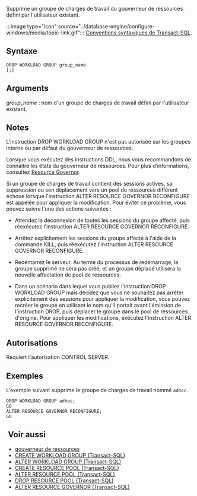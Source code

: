 Supprime un groupe de charges de travail du gouverneur de ressources défini par l'utilisateur existant.

:::image type="icon" source="../database-engine/configure-windows/media/topic-link.gif"::: [Conventions syntaxiques de Transact-SQL](../t-sql/language-elements/transact-sql-syntax-conventions-transact-sql.md).

## <a name="syntax"></a>Syntaxe

```syntaxsql
DROP WORKLOAD GROUP group_name
[;]
```

## <a name="arguments"></a>Arguments

*group_name* : nom d'un groupe de charges de travail défini par l'utilisateur existant.

## <a name="remarks"></a>Notes 

L'instruction DROP WORKLOAD GROUP n'est pas autorisée sur les groupes interne ou par défaut du gouverneur de ressources.

Lorsque vous exécutez des instructions DDL, nous vous recommandons de connaître les états du gouverneur de ressources. Pour plus d’informations, consultez [Resource Governor](../relational-databases/resource-governor/resource-governor.md).

Si un groupe de charges de travail contient des sessions actives, sa suppression ou son déplacement vers un pool de ressources différent échoue lorsque l'instruction ALTER RESOURCE GOVERNOR RECONFIGURE est appelée pour appliquer la modification. Pour éviter ce problème, vous pouvez suivre l'une des actions suivantes :

- Attendez la déconnexion de toutes les sessions du groupe affecté, puis réexécutez l'instruction ALTER RESOURCE GOVERNOR RECONFIGURE.

- Arrêtez explicitement les sessions du groupe affecté à l'aide de la commande KILL, puis réexécutez l'instruction ALTER RESOURCE GOVERNOR RECONFIGURE.

- Redémarrez le serveur. Au terme du processus de redémarrage, le groupe supprimé ne sera pas créé, et un groupe déplacé utilisera la nouvelle affectation de pool de ressources.

- Dans un scénario dans lequel vous publiez l'instruction DROP WORKLOAD GROUP mais décidez que vous ne souhaitez pas arrêter explicitement des sessions pour appliquer la modification, vous pouvez recréer le groupe en utilisant le nom qu'il portait avant l'émission de l'instruction DROP, puis déplacer le groupe dans le pool de ressources d'origine. Pour appliquer les modifications, exécutez l'instruction ALTER RESOURCE GOVERNOR RECONFIGURE.

## <a name="permissions"></a>Autorisations

Requiert l'autorisation CONTROL SERVER.

## <a name="examples"></a>Exemples

L'exemple suivant supprime le groupe de charges de travail nommé `adhoc`.

```
DROP WORKLOAD GROUP adhoc;
GO
ALTER RESOURCE GOVERNOR RECONFIGURE;
GO
```

## <a name="see-also"></a> Voir aussi

- [gouverneur de ressources](../relational-databases/resource-governor/resource-governor.md)
- [CREATE WORKLOAD GROUP &#40;Transact-SQL&#41;](../t-sql/statements/create-workload-group-transact-sql.md)  
- [ALTER WORKLOAD GROUP &#40;Transact-SQL&#41;](../t-sql/statements/alter-workload-group-transact-sql.md)
- [CREATE RESOURCE POOL &#40;Transact-SQL&#41;](../t-sql/statements/create-resource-pool-transact-sql.md)
- [ALTER RESOURCE POOL &#40;Transact-SQL&#41;](../t-sql/statements/alter-resource-pool-transact-sql.md)
- [DROP RESOURCE POOL &#40;Transact-SQL&#41;](../t-sql/statements/drop-resource-pool-transact-sql.md)
- [ALTER RESOURCE GOVERNOR &#40;Transact-SQL&#41;](../t-sql/statements/alter-resource-governor-transact-sql.md)  